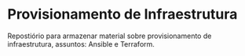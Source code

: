# Provisionamento de Infraestrutura
  Repostiório para armazenar material sobre provisionamento de infraestrutura, assuntos: Ansible e Terraform.
